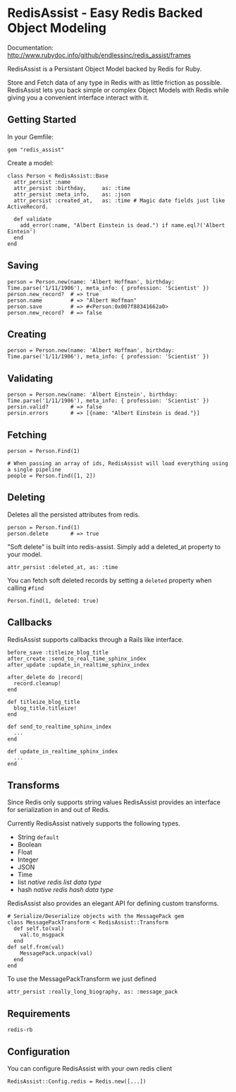RedisAssist - Easy Redis Backed Object Modeling
==============================================

Documentation: http://www.rubydoc.info/github/endlessinc/redis_assist/frames

RedisAssist is a Persistant Object Model backed by Redis for Ruby.

Store and Fetch data of any type in Redis with as little friction as possible. RedisAssist lets you back simple or complex Object Models with Redis while giving you a convenient interface interact with it.


## Getting Started
In your Gemfile:

    gem "redis_assist"

Create a model:

    class Person < RedisAssist::Base
      attr_persist :name
      attr_persist :birthday,     as: :time
      attr_persist :meta_info,    as: :json
      attr_persist :created_at,   as: :time # Magic date fields just like ActiveRecord.
    
      def validate
        add_error(:name, "Albert Einstein is dead.") if name.eql?('Albert Eintein')
      end 
    end


## Saving
    person = Person.new(name: 'Albert Hoffman', birthday: Time.parse('1/11/1906'), meta_info: { profession: 'Scientist' })
    person.new_record?  # => true
    person.name         # => "Albert Hoffman"
    person.save         # => #<Person:0x007f88341662a0>
    person.new_record?  # => false


## Creating
    person = Person.new(name: 'Albert Hoffman', birthday: Time.parse('1/11/1906'), meta_info: { profession: 'Scientist' })


## Validating
    person = Person.new(name: 'Albert Einstein', birthday: Time.parse('1/11/1906'), meta_info: { profession: 'Scientist' })
    persin.valid?       # => false
    persin.errors       # => [{name: "Albert Einstein is dead."}]


## Fetching
    person = Person.Find(1)

    # When passing an array of ids, RedisAssist will load everything using a single pipeline
    people = Person.find([1, 2])


## Deleting
Deletes all the persisted attributes from redis.

    person = Person.find(1)
    person.delete       # => true

"Soft delete" is built into redis-assist. Simply add a deleted\_at property to your model.

    attr_persist :deleted_at, as: :time 

You can fetch soft deleted records by setting a `deleted` property when calling `#find`

    Person.find(1, deleted: true)


## Callbacks
RedisAssist supports callbacks through a Rails like interface.

    before_save :titleize_blog_title
    after_create :send_to_real_time_sphinx_index
    after_update :update_in_realtime_sphinx_index

    after_delete do |record|
      record.cleanup!
    end

    def titleize_blog_title 
      blog_title.titleize!
    end

    def send_to_realtime_sphinx_index
      ...
    end

    def update_in_realtime_sphinx_index
      ...
    end

## Transforms
Since Redis only supports string values RedisAssist provides an interface for serialization in and out of Redis.

Currently RedisAssist natively supports the following types.

* String `default`
* Boolean
* Float
* Integer
* JSON
* Time
* list *native redis list data type*
* hash *native redis hash data type*

RedisAssist also provides an elegant API for defining custom transforms.
    
    # Serialize/Deserialize objects with the MessagePack gem
    class MessagePackTransform < RedisAssist::Transform
      def self.to(val)
        val.to_msgpack
      end
    def self.from(val)
        MessagePack.unpack(val) 
      end
    end

To use the MessagePackTransform we just defined

    attr_persist :really_long_biography, as: :message_pack      


## Requirements
    redis-rb


## Configuration
You can configure RedisAssist with your own redis client

    RedisAssist::Config.redis = Redis.new([...])
